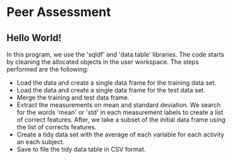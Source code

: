 # Peer Assessment
## Hello World!

In this program, we use the 'sqldf' and 'data.table' libraries.
The code starts by cleaning the allocated objects in the user workspace.
The steps performed are the following:
- Load the data and create a single data frame for the training data set.
- Load the data and create a single data frame for the test data set.
- Merge the training and test data frame.
- Extract the measurements on mean and standard deviation. We search for the words 'mean' or 'std' in each measurement labels to create a list of correct features.
After, we take a subset of the initial data frame using the list of corrects features.
- Create a tidy data set with the average of each variable for each activity an each subject.
- Save to file the tidy data table in CSV format.
